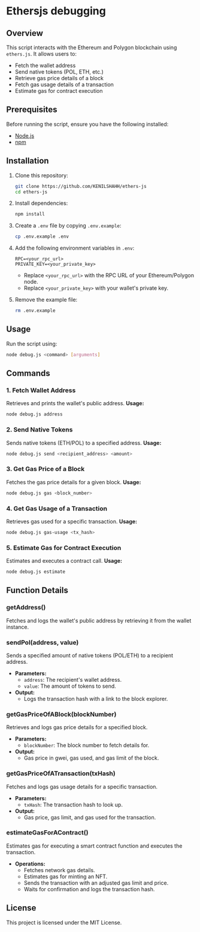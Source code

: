 # Ethersjs debugging 

## Overview
This script interacts with the Ethereum and Polygon blockchain using `ethers.js`. It allows users to:
- Fetch the wallet address
- Send native tokens (POL, ETH, etc.)
- Retrieve gas price details of a block
- Fetch gas usage details of a transaction
- Estimate gas for contract execution

## Prerequisites
Before running the script, ensure you have the following installed:
- [Node.js](https://nodejs.org/)
- [npm](https://www.npmjs.com/)

## Installation
1. Clone this repository:
   ```sh
   git clone https://github.com/KENILSHAHH/ethers-js
   cd ethers-js
   ```
2. Install dependencies:
   ```sh
   npm install
   ```
3. Create a `.env` file by copying `.env.example`:
   ```sh
   cp .env.example .env
   ```
4. Add the following environment variables in `.env`:
   ```env
   RPC=<your_rpc_url>
   PRIVATE_KEY=<your_private_key>
   ```
   - Replace `<your_rpc_url>` with the RPC URL of your Ethereum/Polygon node.
   - Replace `<your_private_key>` with your wallet's private key.

5. Remove the example file:
   ```sh
   rm .env.example
   ```

## Usage
Run the script using:
```sh
node debug.js <command> [arguments]
```

## Commands
### 1. Fetch Wallet Address
Retrieves and prints the wallet's public address.
**Usage:**
```sh
node debug.js address
```

### 2. Send Native Tokens
Sends native tokens (ETH/POL) to a specified address.
**Usage:**
```sh
node debug.js send <recipient_address> <amount>
```

### 3. Get Gas Price of a Block
Fetches the gas price details for a given block.
**Usage:**
```sh
node debug.js gas <block_number>
```

### 4. Get Gas Usage of a Transaction
Retrieves gas used for a specific transaction.
**Usage:**
```sh
node debug.js gas-usage <tx_hash>
```

### 5. Estimate Gas for Contract Execution
Estimates and executes a contract call.
**Usage:**
```sh
node debug.js estimate
```

## Function Details
### getAddress()
Fetches and logs the wallet's public address by retrieving it from the wallet instance.

### sendPol(address, value)
Sends a specified amount of native tokens (POL/ETH) to a recipient address.
- **Parameters:**
  - `address`: The recipient's wallet address.
  - `value`: The amount of tokens to send.
- **Output:**
  - Logs the transaction hash with a link to the block explorer.

### getGasPriceOfABlock(blockNumber)
Retrieves and logs gas price details for a specified block.
- **Parameters:**
  - `blockNumber`: The block number to fetch details for.
- **Output:**
  - Gas price in gwei, gas used, and gas limit of the block.

### getGasPriceOfATransaction(txHash)
Fetches and logs gas usage details for a specific transaction.
- **Parameters:**
  - `txHash`: The transaction hash to look up.
- **Output:**
  - Gas price, gas limit, and gas used for the transaction.

### estimateGasForAContract()
Estimates gas for executing a smart contract function and executes the transaction.
- **Operations:**
  - Fetches network gas details.
  - Estimates gas for minting an NFT.
  - Sends the transaction with an adjusted gas limit and price.
  - Waits for confirmation and logs the transaction hash.

## License
This project is licensed under the MIT License.

